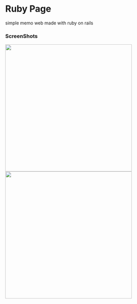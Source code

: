 # Ruby Page
simple memo web made with ruby on rails

### ScreenShots
<div>
<img width="400" src="https://user-images.githubusercontent.com/50590192/76339294-39acc400-633d-11ea-8ba5-64d89f8c6ec2.png">
<img width="400" src="https://user-images.githubusercontent.com/50590192/76339329-416c6880-633d-11ea-875f-6311a51ce54d.png">
</div>
